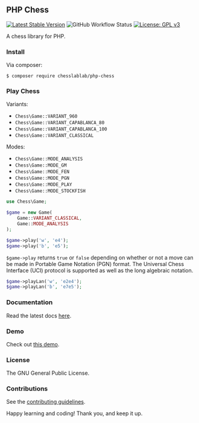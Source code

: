 ## PHP Chess

[![Latest Stable Version](https://poser.pugx.org/chesslablab/php-chess/v/stable)](https://packagist.org/packages/chesslablab/php-chess)
![GitHub Workflow Status](https://github.com/chesslablab/php-chess/actions/workflows/php.yml/badge.svg)
[![License: GPL v3](https://img.shields.io/badge/License-GPL%20v3-blue.svg)](https://www.gnu.org/licenses/gpl-3.0)

A chess library for PHP.

### Install

Via composer:

    $ composer require chesslablab/php-chess

### Play Chess

Variants:

- `Chess\Game::VARIANT_960`
- `Chess\Game::VARIANT_CAPABLANCA_80`
- `Chess\Game::VARIANT_CAPABLANCA_100`
- `Chess\Game::VARIANT_CLASSICAL`

Modes:

- `Chess\Game::MODE_ANALYSIS`
- `Chess\Game::MODE_GM`
- `Chess\Game::MODE_FEN`
- `Chess\Game::MODE_PGN`
- `Chess\Game::MODE_PLAY`
- `Chess\Game::MODE_STOCKFISH`

```php
use Chess\Game;

$game = new Game(
    Game::VARIANT_CLASSICAL,
    Game::MODE_ANALYSIS
);

$game->play('w', 'e4');
$game->play('b', 'e5');
```

`$game->play` returns `true` or `false` depending on whether or not a move can be made in Portable Game Notation (PGN) format. The Universal Chess Interface (UCI) protocol is supported as well as the long algebraic notation.

```php
$game->playLan('w', 'e2e4');
$game->playLan('b', 'e7e5');
```

### Documentation

Read the latest docs [here](https://php-chess.readthedocs.io/en/latest/).

### Demo

Check out [this demo](https://www.chesslablab.com).

### License

The GNU General Public License.

### Contributions

See the [contributing guidelines](https://github.com/chesslablab/php-chess/blob/master/CONTRIBUTING.md).

Happy learning and coding! Thank you, and keep it up.

